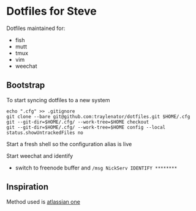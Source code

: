 # Dotfiles for Steve

Dotfiles maintained for:
* fish
* mutt
* tmux
* vim
* weechat

## Bootstrap
To start syncing dotfiles to a new system
```
echo ".cfg" >> .gitignore
git clone --bare git@github.com:traylenator/dotfiles.git $HOME/.cfg
git --git-dir=$HOME/.cfg/ --work-tree=$HOME checkout
git --git-dir=$HOME/.cfg/ --work-tree=$HOME config --local status.showUntrackedFiles no
```

Start a fresh shell so the configuration alias is live 

Start weechat and identify
* switch to freenode buffer and `/msg NickServ IDENTIFY ********`


## Inspiration
Method used is [atlassian one](https://www.atlassian.com/git/tutorials/dotfiles)

